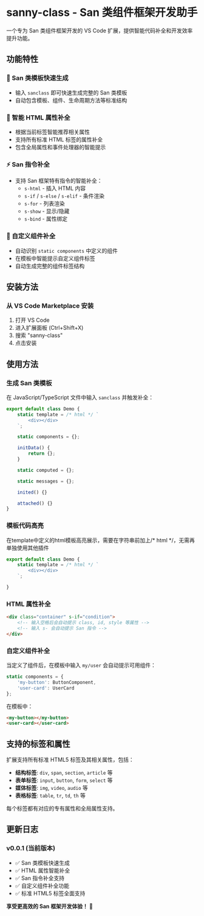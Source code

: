 # sanny-class - San 类组件框架开发助手

一个专为 San 类组件框架开发的 VS Code 扩展，提供智能代码补全和开发效率提升功能。

## 功能特性

### 🚀 San 类模板快速生成
- 输入 `sanclass` 即可快速生成完整的 San 类模板
- 自动包含模板、组件、生命周期方法等标准结构

### 🎯 智能 HTML 属性补全
- 根据当前标签智能推荐相关属性
- 支持所有标准 HTML 标签的属性补全
- 包含全局属性和事件处理器的智能提示

### ⚡ San 指令补全
- 支持 San 框架特有指令的智能补全：
  - `s-html` - 插入 HTML 内容
  - `s-if` / `s-else` / `s-elif` - 条件渲染
  - `s-for` - 列表渲染
  - `s-show` - 显示/隐藏
  - `s-bind` - 属性绑定

### 🔗 自定义组件补全
- 自动识别 `static components` 中定义的组件
- 在模板中智能提示自定义组件标签
- 自动生成完整的组件标签结构

## 安装方法

### 从 VS Code Marketplace 安装
1. 打开 VS Code
2. 进入扩展面板 (Ctrl+Shift+X)
3. 搜索 "sanny-class"
4. 点击安装

## 使用方法

### 生成 San 类模板
在 JavaScript/TypeScript 文件中输入 `sanclass` 并触发补全：

```javascript
export default class Demo {
    static template = /* html */ `
        <div></div>
    `;

    static components = {};

    initData() {
        return {};
    }

    static computed = {};

    static messages = {};

    inited() {}

    attached() {}
}
```

### 模板代码高亮
在template中定义的html模板高亮展示，需要在字符串前加上/* html */，无需再单独使用其他插件

```javascript
export default class Demo {
    static template = /* html */ `
        <div></div>
    `;

}
```

### HTML 属性补全

```html
<div class="container" s-if="condition">
    <!-- 输入空格后会自动提示 class, id, style 等属性 -->
    <!-- 输入 s- 会自动提示 San 指令 -->
</div>
```

### 自定义组件补全
当定义了组件后，在模板中输入 `my/user` 会自动提示可用组件：

```javascript
static components = {
    'my-button': ButtonComponent,
    'user-card': UserCard
};
```

在模板中：
```html
<my-button></my-button>
<user-card></user-card>
```

## 支持的标签和属性

扩展支持所有标准 HTML5 标签及其相关属性，包括：

- **结构标签**: `div`, `span`, `section`, `article` 等
- **表单标签**: `input`, `button`, `form`, `select` 等  
- **媒体标签**: `img`, `video`, `audio` 等
- **表格标签**: `table`, `tr`, `td`, `th` 等

每个标签都有对应的专有属性和全局属性支持。

## 更新日志

### v0.0.1 (当前版本)
- ✅ San 类模板快速生成
- ✅ HTML 属性智能补全  
- ✅ San 指令补全支持
- ✅ 自定义组件补全功能
- ✅ 标准 HTML5 标签全面支持


**享受更高效的 San 框架开发体验！** 🎉